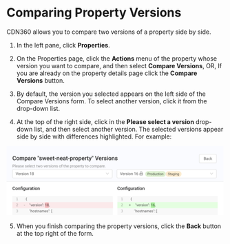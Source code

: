 # Comparing Property Versions

CDN360 allows you to compare two versions of a property side by side.

1. In the left pane, click **Properties**.
2. On the Properties page, click the **Actions** menu of the property whose version you want to compare, and then select **Compare Versions**, OR, If you are already on the property details page click the **Compare Versions** button.</ul>

3. By default, the version you selected appears on the left side of the Compare Versions form. To select another version, click it from the drop-down list.

4. At the top of the right side, click in the **Please select a version** drop-down list, and then select another version. The selected versions appear side by side with differences highlighted. For example:

![null](</docs/resources/images/Compare Versions Populated.png>)

5. When you finish comparing the property versions, click the **Back** button at the top right of the form.
